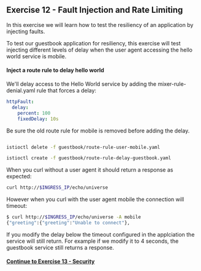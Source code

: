 ## Exercise 12 - Fault Injection and Rate Limiting

In this exercise we will learn how to test the resiliency of an application by injecting faults.

To test our guestbook application for resiliency, this exercise will test injecting different levels of delay when the user agent accessing the hello world service is mobile.


#### Inject a route rule to delay hello world


We'll delay access to the Hello World service by adding the mixer-rule-denial.yaml rule that forces a delay:

```yaml
httpFault:
  delay:
    percent: 100
    fixedDelay: 10s
```

Be sure the old route rule for mobile is removed before adding the delay.

```sh

istioctl delete -f guestbook/route-rule-user-mobile.yaml

istioctl create -f guestbook/route-rule-delay-guestbook.yaml
```

When you curl without a user agent it should return a response as expected:

```sh
curl http://$INGRESS_IP/echo/universe
```

However when you curl with the user agent mobile the connection will timeout:

```sh
$ curl http://$INGRESS_IP/echo/universe -A mobile
{"greeting":{"greeting":"Unable to connect"},
```

If you modify the delay below the timeout configured in the applciation the service will still return.  For example if we modify it to 4 seconds, the guestbook service still returns a response.


#### [Continue to Exercise 13 - Security](../exercise-13/README.md)
